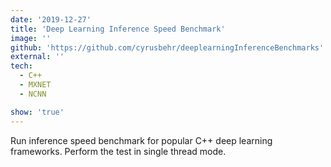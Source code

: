```yaml
---
date: '2019-12-27'
title: 'Deep Learning Inference Speed Benchmark'
image: ''
github: 'https://github.com/cyrusbehr/deeplearningInferenceBenchmarks'
external: ''
tech:
  - C++
  - MXNET
  - NCNN

show: 'true'
---
```

Run inference speed benchmark for popular C++ deep learning frameworks.
Perform the test in single thread mode.
